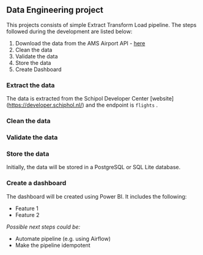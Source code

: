 ## Data Engineering project

This projects consists of simple Extract Transform Load pipeline. The steps followed during the development are listed below:

1. Download the data from the AMS Airport API - [here](https://developer.schiphol.nl/) 
2. Clean the data
3. Validate the data
4. Store the data
5. Create Dashboard

### Extract the data

The data is extracted from the Schipol Developer Center [website] (https://developer.schiphol.nl/) and the endpoint is `flights` .

### Clean the data

### Validate the data


### Store the data

Initially, the data will be stored in a PostgreSQL or SQL Lite database.

### Create a dashboard

The dashboard will be created using Power BI. It includes the following:

- Feature 1
- Feature 2


_Possible next steps could be:_

* Automate pipeline (e.g. using Airflow)
* Make the pipeline idempotent


